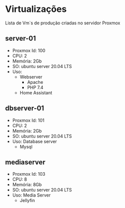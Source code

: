 # Virtualizações #

Lista de Vm`s de produção criadas no servidor Proxmox

## server-01 ##
- Proxmox Id: 100
- CPU: 2
- Memória: 2Gb
- SO: ubuntu server 20.04 LTS
- Uso: 
    - Webserver
        - Apache
        - PHP 7.4
    - Home Assistant
        

## dbserver-01 ##
- Proxmox Id: 101
- CPU: 2
- Memória: 2Gb
- SO: ubuntu server 20.04 LTS
- Uso: Database server
    - Mysql

## mediaserver ##
- Proxmox Id: 103
- CPU: 8
- Memória: 8Gb
- SO: ubuntu server 20.04 LTS
- Uso: Media Server
    - Jellyfin


